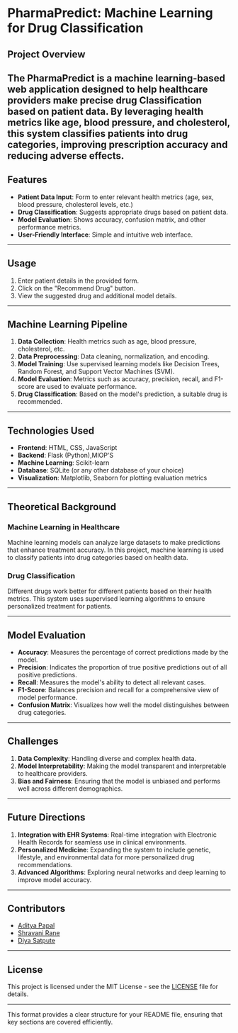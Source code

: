 # **PharmaPredict: Machine Learning for Drug Classification**

## **Project Overview**
The **PharmaPredict** is a machine learning-based web application designed to help healthcare providers make precise drug Classification based on patient data. By leveraging health metrics like age, blood pressure, and cholesterol, this system classifies patients into drug categories, improving prescription accuracy and reducing adverse effects.
---
## **Features**
- **Patient Data Input**: Form to enter relevant health metrics (age, sex, blood pressure, cholesterol levels, etc.)
- **Drug Classification**: Suggests appropriate drugs based on patient data.
- **Model Evaluation**: Shows accuracy, confusion matrix, and other performance metrics.
- **User-Friendly Interface**: Simple and intuitive web interface.

---


## **Usage**
1. Enter patient details in the provided form.
2. Click on the "Recommend Drug" button.
3. View the suggested drug and additional model details.

---

## **Machine Learning Pipeline**
1. **Data Collection**: Health metrics such as age, blood pressure, cholesterol, etc.
2. **Data Preprocessing**: Data cleaning, normalization, and encoding.
3. **Model Training**: Use supervised learning models like Decision Trees, Random Forest, and Support Vector Machines (SVM).
4. **Model Evaluation**: Metrics such as accuracy, precision, recall, and F1-score are used to evaluate performance.
5. **Drug Classification**: Based on the model's prediction, a suitable drug is recommended.

---

## **Technologies Used**
- **Frontend**: HTML, CSS, JavaScript
- **Backend**: Flask (Python),MlOP'S
- **Machine Learning**: Scikit-learn
- **Database**: SQLite (or any other database of your choice)
- **Visualization**: Matplotlib, Seaborn for plotting evaluation metrics

---

## **Theoretical Background**
### Machine Learning in Healthcare
Machine learning models can analyze large datasets to make predictions that enhance treatment accuracy. In this project, machine learning is used to classify patients into drug categories based on health data.

### Drug Classification
Different drugs work better for different patients based on their health metrics. This system uses supervised learning algorithms to ensure personalized treatment for patients.

---

## **Model Evaluation**
- **Accuracy**: Measures the percentage of correct predictions made by the model.
- **Precision**: Indicates the proportion of true positive predictions out of all positive predictions.
- **Recall**: Measures the model's ability to detect all relevant cases.
- **F1-Score**: Balances precision and recall for a comprehensive view of model performance.
- **Confusion Matrix**: Visualizes how well the model distinguishes between drug categories.

---

## **Challenges**
1. **Data Complexity**: Handling diverse and complex health data.
2. **Model Interpretability**: Making the model transparent and interpretable to healthcare providers.
3. **Bias and Fairness**: Ensuring that the model is unbiased and performs well across different demographics.

---

## **Future Directions**
1. **Integration with EHR Systems**: Real-time integration with Electronic Health Records for seamless use in clinical environments.
2. **Personalized Medicine**: Expanding the system to include genetic, lifestyle, and environmental data for more personalized drug recommendations.
3. **Advanced Algorithms**: Exploring neural networks and deep learning to improve model accuracy.

---

## **Contributors**
- [Aditya Papal](https://github.com/AdityaPapal)
- [Shravani Rane](https://github.com/srane1903)
- [Diya Satpute](https://github.com/Diya1911) 

---

## **License**
This project is licensed under the MIT License - see the [LICENSE](LICENSE) file for details.

---

This format provides a clear structure for your README file, ensuring that key sections are covered efficiently.
